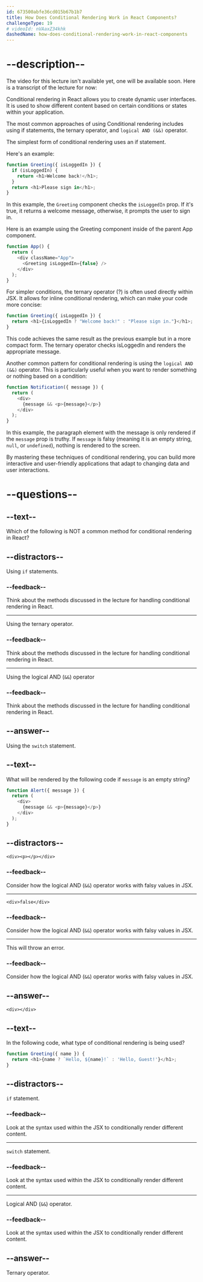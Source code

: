 ```yaml
---
id: 673500abfe36cd015b67b1b7
title: How Does Conditional Rendering Work in React Components?
challengeType: 19
# videoId: nVAaxZ34khk
dashedName: how-does-conditional-rendering-work-in-react-components
---
```


# --description--

The video for this lecture isn't available yet, one will be available soon. Here is a transcript of the lecture for now:

Conditional rendering in React allows you to create dynamic user interfaces. It is used to show different content based on certain conditions or states within your application.

The most common approaches of using Conditional rendering includes using if statements, the ternary operator, and `logical AND (&&)` operator. 

The simplest form of conditional rendering uses an if statement. 

Here's an example:

```js
function Greeting({ isLoggedIn }) {
  if (isLoggedIn) {
    return <h1>Welcome back!</h1>;
  }
  return <h1>Please sign in</h1>;
}
```

In this example, the `Greeting` component checks the `isLoggedIn` prop. If it's true, it returns a welcome message, otherwise, it prompts the user to sign in.

Here is an example using the Greeting component inside of the parent App component.

```js
function App() {
  return (
    <div className="App">
      <Greeting isLoggedIn={false} />
    </div>
  );
}
```

For simpler conditions, the ternary operator (?) is often used directly within JSX. It allows for inline conditional rendering, which can make your code more concise:

```js
function Greeting({ isLoggedIn }) {
  return <h1>{isLoggedIn ? "Welcome back!" : "Please sign in."}</h1>;
}
```

This code achieves the same result as the previous example but in a more compact form. The ternary operator checks isLoggedIn and renders the appropriate message.

Another common pattern for conditional rendering is using the `logical AND (&&)` operator. This is particularly useful when you want to render something or nothing based on a condition:

```js
function Notification({ message }) {
  return (
    <div>
      {message && <p>{message}</p>}
    </div>
  );
}
```

In this example, the paragraph element with the message is only rendered if the `message` prop is truthy. If `message` is falsy (meaning it is an empty string, `null`, or `undefined`), nothing is rendered to the screen.

By mastering these techniques of conditional rendering, you can build more interactive and user-friendly applications that adapt to changing data and user interactions.

# --questions--

## --text--

Which of the following is NOT a common method for conditional rendering in React?

## --distractors--

Using `if` statements.

### --feedback--

Think about the methods discussed in the lecture for handling conditional rendering in React.

---

Using the ternary operator.

### --feedback--

Think about the methods discussed in the lecture for handling conditional rendering in React.

---

Using the logical AND (`&&`) operator

### --feedback--

Think about the methods discussed in the lecture for handling conditional rendering in React.

## --answer--

Using the `switch` statement.

## --text--

What will be rendered by the following code if `message` is an empty string?

```js
function Alert({ message }) {
  return (
    <div>
      {message && <p>{message}</p>}
    </div>
  );
}
```

## --distractors--

`<div><p></p></div>`

### --feedback--

Consider how the logical AND (`&&`) operator works with falsy values in JSX.

---

`<div>false</div>`

### --feedback--

Consider how the logical AND (`&&`) operator works with falsy values in JSX.

---

This will throw an error.

### --feedback--

Consider how the logical AND (`&&`) operator works with falsy values in JSX.

## --answer--

`<div></div>`

## --text--

In the following code, what type of conditional rendering is being used?

```js
function Greeting({ name }) {
  return <h1>{name ? `Hello, ${name}!` : 'Hello, Guest!'}</h1>;
}
```

## --distractors--

`if` statement.

### --feedback--

Look at the syntax used within the JSX to conditionally render different content.

---

`switch` statement.

### --feedback--

Look at the syntax used within the JSX to conditionally render different content.

---

Logical AND (`&&`) operator.

### --feedback--

Look at the syntax used within the JSX to conditionally render different content.

## --answer--

Ternary operator.

